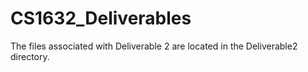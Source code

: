 # CS1632_Deliverables
The files associated with Deliverable 2 are located in the Deliverable2 directory.
